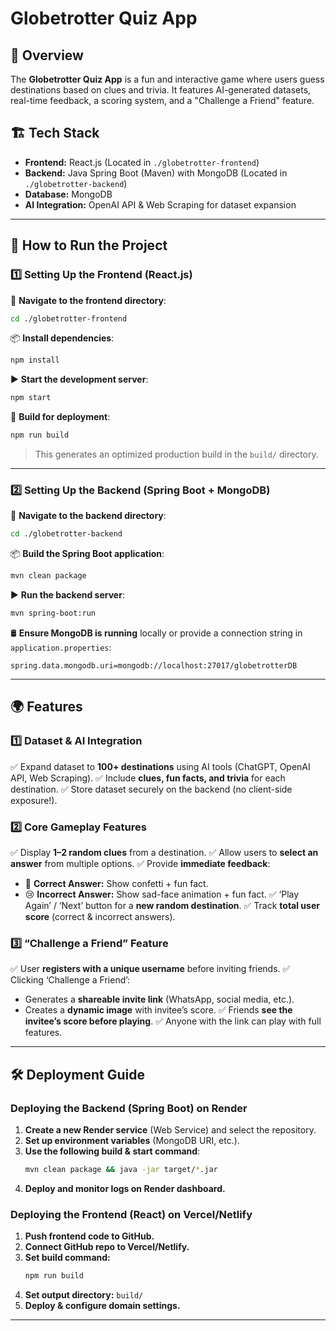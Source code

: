 # Globetrotter Quiz App

## 📌 Overview
The **Globetrotter Quiz App** is a fun and interactive game where users guess destinations based on clues and trivia. It features AI-generated datasets, real-time feedback, a scoring system, and a "Challenge a Friend" feature.

## 🏗️ Tech Stack
- **Frontend:** React.js (Located in `./globetrotter-frontend`)
- **Backend:** Java Spring Boot (Maven) with MongoDB (Located in `./globetrotter-backend`)
- **Database:** MongoDB
- **AI Integration:** OpenAI API & Web Scraping for dataset expansion

---

## 🚀 How to Run the Project

### **1️⃣ Setting Up the Frontend (React.js)**
📍 **Navigate to the frontend directory**:
```sh
cd ./globetrotter-frontend
```

📦 **Install dependencies**:
```sh
npm install
```

▶ **Start the development server**:
```sh
npm start
```

🔨 **Build for deployment**:
```sh
npm run build
```
> This generates an optimized production build in the `build/` directory.

---

### **2️⃣ Setting Up the Backend (Spring Boot + MongoDB)**
📍 **Navigate to the backend directory**:
```sh
cd ./globetrotter-backend
```

📦 **Build the Spring Boot application**:
```sh
mvn clean package
```

▶ **Run the backend server**:
```sh
mvn spring-boot:run
```

🛢 **Ensure MongoDB is running** locally or provide a connection string in `application.properties`:
```
spring.data.mongodb.uri=mongodb://localhost:27017/globetrotterDB
```

---

## 🌍 Features

### **1️⃣ Dataset & AI Integration**
✅ Expand dataset to **100+ destinations** using AI tools (ChatGPT, OpenAI API, Web Scraping).
✅ Include **clues, fun facts, and trivia** for each destination.
✅ Store dataset securely on the backend (no client-side exposure!).

### **2️⃣ Core Gameplay Features**
✅ Display **1–2 random clues** from a destination.
✅ Allow users to **select an answer** from multiple options.
✅ Provide **immediate feedback**:
   - 🎉 **Correct Answer:** Show confetti + fun fact.
   - 😢 **Incorrect Answer:** Show sad-face animation + fun fact.
✅ ‘Play Again’ / ‘Next’ button for a **new random destination**.
✅ Track **total user score** (correct & incorrect answers).

### **3️⃣ “Challenge a Friend” Feature**
✅ User **registers with a unique username** before inviting friends.
✅ Clicking ‘Challenge a Friend’:
   - Generates a **shareable invite link** (WhatsApp, social media, etc.).
   - Creates a **dynamic image** with invitee’s score.
✅ Friends **see the invitee’s score before playing**.
✅ Anyone with the link can play with full features.

---

## 🛠 Deployment Guide

### **Deploying the Backend (Spring Boot) on Render**
1. **Create a new Render service** (Web Service) and select the repository.
2. **Set up environment variables** (MongoDB URI, etc.).
3. **Use the following build & start command**:
   ```sh
   mvn clean package && java -jar target/*.jar
   ```
4. **Deploy and monitor logs on Render dashboard.**

### **Deploying the Frontend (React) on Vercel/Netlify**
1. **Push frontend code to GitHub.**
2. **Connect GitHub repo to Vercel/Netlify.**
3. **Set build command:**
   ```sh
   npm run build
   ```
4. **Set output directory:** `build/`
5. **Deploy & configure domain settings.**

---